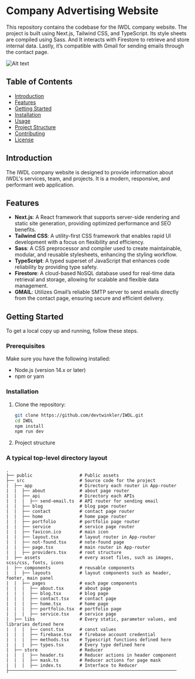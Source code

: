 # Company Advertising Website

This repository contains the codebase for the IWDL company website. The project is built using Next.js, Tailwind CSS, and TypeScript. Its style sheets are compiled using Sass. And It interacts with Firestore to retrieve and store internal data. Lastly, it’s compatible with Gmail for sending emails through the contact page.

![Alt text](./preview.png)

## Table of Contents

- [Introduction](#introduction)
- [Features](#features)
- [Getting Started](#getting-started)
- [Installation](#installation)
- [Usage](#usage)
- [Project Structure](#project-structure)
- [Contributing](#contributing)
- [License](#license)

## Introduction

The IWDL company website is designed to provide information about IWDL's services, team, and projects. It is a modern, responsive, and performant web application.

## Features

- **Next.js**: A React framework that supports server-side rendering and static site generation, providing optimized performance and SEO benefits.
- **Tailwind CSS**: A utility-first CSS framework that enables rapid UI development with a focus on flexibility and efficiency.
- **Sass**: A CSS preprocessor and compiler used to create maintainable, modular, and reusable stylesheets, enhancing the styling workflow.
- **TypeScript**: A typed superset of JavaScript that enhances code reliability by providing type safety.
- **Firestore**: A cloud-based NoSQL database used for real-time data retrieval and storage, allowing for scalable and flexible data management.
- **GMAIL**: Utilizes Gmail’s reliable SMTP server to send emails directly from the contact page, ensuring secure and efficient delivery.

## Getting Started

To get a local copy up and running, follow these steps.

### Prerequisites

Make sure you have the following installed:

- Node.js (version 14.x or later)
- npm or yarn

### Installation

1. Clone the repository:

   ```bash
   git clone https://github.com/devtwinkler/IWDL.git
   cd IWDL
   npm install
   npm run dev

2. Project structure

### A typical top-level directory layout

    .
    ├── public                  # Public assets
    ├── src                     # Source code for the project
    |  ├── app                  # Directory each router in App-router
    |  |  ├── about             # about page router
    |  |  ├── api               # Directory each APIs
    |  |  |  ├── send-email.ts  # API router for sending email
    |  |  ├── blog              # blog page router
    |  |  ├── contact           # contact page router
    |  |  ├── home              # home page router
    |  |  ├── portfolio         # portfolio page router
    |  |  ├── service           # service page router
    |  |  ├── favicon.ico       # main icon
    |  |  ├── layout.tsx        # layout router in App-router
    |  |  ├── not-found.tsx     # note-found page
    |  |  ├── page.tsx          # main router in App-router
    |  |  ├── providers.tsx     # root structure
    |  ├── assets               # every asset files, such as images, scss/css, fonts, icons
    |  ├── components           # reusable components
    |  |  ├── layouts           # layout components such as header, footer, main panel
    |  |  ├── pages             # each page components
    |  |  |  ├── about.tsx      # about page
    |  |  |  ├── blog.tsx       # blog page
    |  |  |  ├── contact.tsx    # contact page
    |  |  |  ├── home.tsx       # home page
    |  |  |  ├── portfolio.tsx  # portfolio page
    |  |  |  ├── service.tsx    # service page
    |  ├── libs                 # Every static, parameter values, and libraries defined here
    |  |  |  ├── const.tsx      # const values
    |  |  |  ├── firebase.tsx   # firebase account credential
    |  |  |  ├── methods.tsx    # Typescript functions defined here
    |  |  |  ├── types.tsx      # Every type defined here
    |  ├── store                # Reducer
    |  |  |  ├── header.ts      # Reducer actions in header component
    |  |  |  ├── mask.ts        # Reducer actions for page mask
    |  |  |  ├── index.ts       # Interface to Reducer
    ├────────────────────────────────────────────────────────────────
